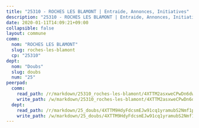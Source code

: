 ```yaml
---
title: "25310 - ROCHES LES BLAMONT | Entraide, Annonces, Initiatives"
description: "25310 - ROCHES LES BLAMONT | Entraide, Annonces, Initiatives"
date: 2020-01-11T14:09:21+09:00
collapsible: false
layout: commune
comm:
  nom: "ROCHES LES BLAMONT"
  slug: roches-les-blamont
  cp: "25310"
dept:
  nom: "Doubs"
  slug: doubs
  num: "25"
peerpad:
  comm:
    read_path: /r/markdown/25310_roches-les-blamont/4XTTM2asxweCPwDn6dw4ikGesN3J6x69vUYjSbC2Tq4t2fB7i
    write_path: /w/markdown/25310_roches-les-blamont/4XTTM2asxweCPwDn6dw4ikGesN3J6x69vUYjSbC2Tq4t2fB7i-K3TgUPQXzdutfmBTkiEAiz29noRqbecsdgGYQzuKrssNbXsJRxeaACaKZzZtMguXhdsDv16EUe1UFiuJJrZtShq1q1xqYbxfiv9XLpnxooutKWWbDGRwtJzaJL7kXB8hz4BNV7ec
  dept:
    read_path: /r/markdown/25_doubs/4XTTM9HdyFdcsmEJw91cq1yramubS2Nmf1ps2s84xcMxY74Zv
    write_path: /w/markdown/25_doubs/4XTTM9HdyFdcsmEJw91cq1yramubS2Nmf1ps2s84xcMxY74Zv-K3TgURza6A4QY75MscA2g52nUX9tjMQaHW9mgBSgyRKNNp3M6gkaXA9iDDtpbSx22mTSZbQLYS1izbwsznz8e9u5BERCmGKxZ379xV2nAaDe1bGyxrjytc7G1EcbGtknRFYQ1Lxp
---
```


